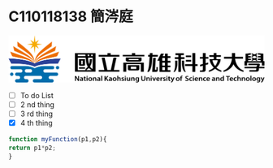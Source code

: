 # C110118138 簡涔庭

![NKUST](182513897.png "高科大")

-  [ ] To do List
-  [ ] 2 nd thing
-  [ ] 3 rd thing
-  [x] 4 th thing

```javascript
function myFunction(p1,p2){
return p1*p2;
}
```
